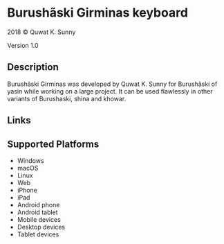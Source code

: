 ﻿Burushãski Girminas keyboard
==============

2018 © Quwat K. Sunny

Version 1.0

Description
-----------

Burushãski Girminas was developed by Quwat K. Sunny for Burushãski of yasin while working on a large project. 
It can be used flawlessly in other variants of Burushaski, shina and khowar.


Links
-----

Supported Platforms
-------------------
 * Windows
 * macOS
 * Linux
 * Web
 * iPhone
 * iPad
 * Android phone
 * Android tablet
 * Mobile devices
 * Desktop devices
 * Tablet devices

